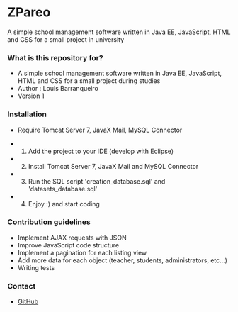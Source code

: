 # ZPareo #

A simple school management software written in Java EE, JavaScript, HTML and CSS for a small project in university

### What is this repository for? ###

* A simple school management software written in Java EE, JavaScript, HTML and CSS for a small project during studies
* Author : Louis Barranqueiro
* Version 1

### Installation ###

* Require Tomcat Server 7, JavaX Mail, MySQL Connector 

* 1. Add the project to your IDE (develop with Eclipse)
* 2. Install Tomcat Server 7, JavaX Mail and MySQL Connector 
* 3. Run the SQL script 'creation_database.sql' and  'datasets_database.sql' 
* 4. Enjoy :) and start coding 

### Contribution guidelines ###

* Implement AJAX requests with JSON
* Improve JavaScript code structure
* Implement a pagination for each listing view
* Add more data for each object (teacher, students, administrators, etc...)
* Writing tests


### Contact ###

* [GitHub](https://github.com/LouisBarranqueiro)